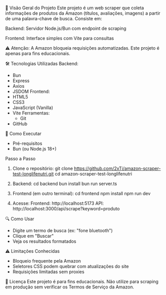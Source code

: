 📌 Visão Geral do Projeto
Este projeto é um web scraper que coleta informações de produtos da Amazon (títulos, avaliações, imagens) a partir de uma palavra-chave de busca. Consiste em:

Backend: Servidor Node.js/Bun com endpoint de scraping

Frontend: Interface simples com Vite para consultas

⚠️ Atenção: A Amazon bloqueia requisições automatizadas. Este projeto é apenas para fins educacionais.

🛠️ Tecnologias Utilizadas
Backend:
  - Bun
  - Express
  - Axios
  - JSDOM
Frontend:
  - HTML5
  - CSS3
  - JavaScript (Vanilla)
  - Vite
Ferramentas:
	- Git
  - GitHub

🚀 Como Executar
- Pré-requisitos
- Bun (ou Node.js 18+)

Passo a Passo

1. Clone o repositório:
  git clone https://github.com/2xTi/amazon-scraper-test-longlifenutri.git
  cd amazon-scraper-test-longlifenutri

2. Backend:
  cd backend
  bun install
  bun run server.ts

3. Frontend (em outro terminal):
  cd frontend
  npm install
  npm run dev

4. Acesse:
  Frontend: http://localhost:5173
  API: http://localhost:3000/api/scrape?keyword=produto

🔍 Como Usar
  - Digite um termo de busca (ex: "fone bluetooth")
  - Clique em "Buscar"
  - Veja os resultados formatados

⚠️ Limitações Conhecidas
  - Bloqueio frequente pela Amazon
  - Seletores CSS podem quebrar com atualizações do site
  - Requisições limitadas sem proxies

📄 Licença
Este projeto é para fins educacionais. Não utilize para scraping em produção sem verificar os Termos de Serviço da Amazon.
